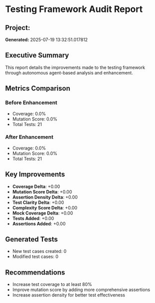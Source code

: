 
# Testing Framework Audit Report

## Project: 
**Generated:** 2025-07-19 13:32:51.017812

## Executive Summary
This report details the improvements made to the testing framework through autonomous agent-based analysis and enhancement.

## Metrics Comparison

### Before Enhancement
- Coverage: 0.0%
- Mutation Score: 0.0%
- Total Tests: 21

### After Enhancement
- Coverage: 0.0%
- Mutation Score: 0.0%
- Total Tests: 21

## Key Improvements
- **Coverage Delta**: +0.00
- **Mutation Score Delta**: +0.00
- **Assertion Density Delta**: +0.00
- **Test Clarity Delta**: +0.00
- **Complexity Score Delta**: +0.00
- **Mock Coverage Delta**: +0.00
- **Tests Added**: +0.00
- **Assertions Added**: +0.00

## Generated Tests
- New test cases created: 0
- Modified test cases: 0

## Recommendations
- Increase test coverage to at least 80%
- Improve mutation score by adding more comprehensive assertions
- Increase assertion density for better test effectiveness
